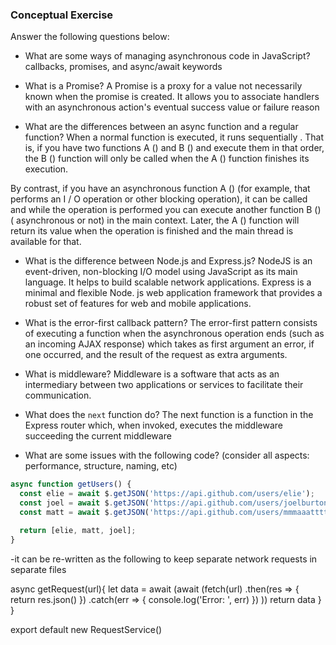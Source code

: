 ### Conceptual Exercise

Answer the following questions below:

- What are some ways of managing asynchronous code in JavaScript?
callbacks, promises, and async/await keywords

- What is a Promise?
A Promise is a proxy for a value not necessarily known when the promise is created. It allows you to associate handlers with an asynchronous action's eventual success value or failure reason

- What are the differences between an async function and a regular function?
When a normal function is executed, it runs sequentially . That is, if you have two functions A () and B () and execute them in that order, the B () function will only be called when the A () function finishes its execution.

By contrast, if you have an asynchronous function A () (for example, that performs an I / O operation or other blocking operation), it can be called and while the operation is performed you can execute another function B () ( asynchronous or not) in the main context. Later, the A () function will return its value when the operation is finished and the main thread is available for that.

- What is the difference between Node.js and Express.js?
NodeJS is an event-driven, non-blocking I/O model using JavaScript as its main language. It helps to build scalable network applications. Express is a minimal and flexible Node. js web application framework that provides a robust set of features for web and mobile applications.

- What is the error-first callback pattern?
The error-first pattern consists of executing a function when the asynchronous operation ends (such as an incoming AJAX response) which takes as first argument an error, if one occurred, and the result of the request as extra arguments.

- What is middleware?
Middleware is a software that acts as an intermediary between two applications or services to facilitate their communication.


- What does the `next` function do?
The next function is a function in the Express router which, when invoked, executes the middleware succeeding the current middleware

- What are some issues with the following code? (consider all aspects: performance, structure, naming, etc)

```js
async function getUsers() {
  const elie = await $.getJSON('https://api.github.com/users/elie');
  const joel = await $.getJSON('https://api.github.com/users/joelburton');
  const matt = await $.getJSON('https://api.github.com/users/mmmaaatttttt');

  return [elie, matt, joel];
}
```

-it can be re-written as the following to keep separate network requests in separate files

async getRequest(url){
  let data = await (await (fetch(url)
    .then(res => {
      return res.json()
    })
    .catch(err => {
      console.log('Error: ', err)
    })
  ))
  return data
}
}

export default new RequestService()